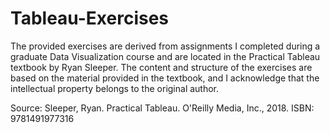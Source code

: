 # Tableau-Exercises

The provided exercises are derived from assignments I completed during a graduate Data Visualization course and are located in the Practical Tableau textbook by Ryan Sleeper. The content and structure of the exercises are based on the material provided in the textbook, and I acknowledge that the intellectual property belongs to the original author. 

Source: 
Sleeper, Ryan. Practical Tableau. O'Reilly Media, Inc., 2018.
ISBN: 9781491977316
